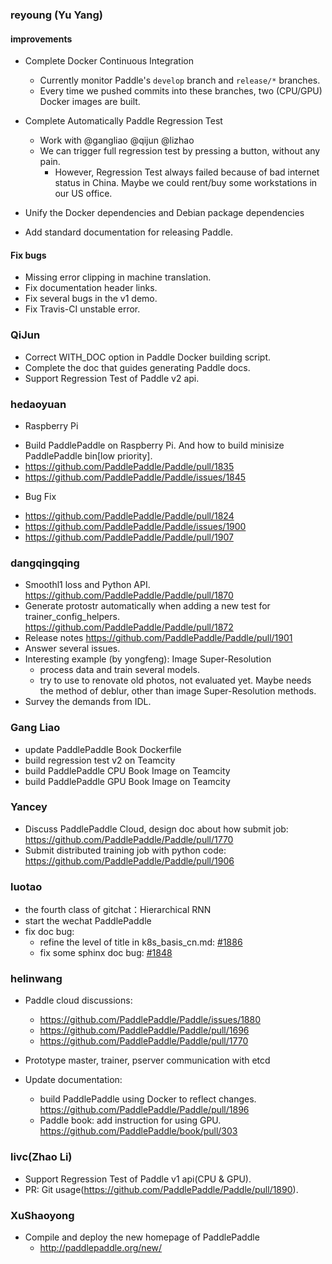 ### reyoung (Yu Yang)

#### improvements

* Complete Docker Continuous Integration
  * Currently monitor Paddle's `develop` branch and `release/*` branches.
  * Every time we pushed commits into these branches, two (CPU/GPU) Docker images are built.

* Complete Automatically Paddle Regression Test
  * Work with @gangliao @qijun @lizhao
  * We can trigger full regression test by pressing a button, without any pain.
    * However, Regression Test always failed because of bad internet status in China. Maybe we could rent/buy some workstations in our US office.

* Unify the Docker dependencies and Debian package dependencies
* Add standard documentation for releasing Paddle.

#### Fix bugs

* Missing error clipping in machine translation.
* Fix documentation header links.
* Fix several bugs in the v1 demo.
* Fix Travis-CI unstable error.

### QiJun

* Correct WITH_DOC option in Paddle Docker building script.
* Complete the doc that guides generating Paddle docs.
* Support Regression Test of Paddle v2 api.

### hedaoyuan

- Raspberry Pi
* Build PaddlePaddle on Raspberry Pi. And how to build minisize PaddlePaddle bin[low priority].
* https://github.com/PaddlePaddle/Paddle/pull/1835
* https://github.com/PaddlePaddle/Paddle/issues/1845

- Bug Fix
* https://github.com/PaddlePaddle/Paddle/pull/1824
* https://github.com/PaddlePaddle/Paddle/issues/1900
* https://github.com/PaddlePaddle/Paddle/pull/1907

### dangqingqing
- Smoothl1 loss and Python API. https://github.com/PaddlePaddle/Paddle/pull/1870
- Generate protostr automatically when adding a new test for trainer_config_helpers. https://github.com/PaddlePaddle/Paddle/pull/1872
- Release notes  https://github.com/PaddlePaddle/Paddle/pull/1901
- Answer several issues.
- Interesting example (by yongfeng): Image Super-Resolution
  - process data and train several models.
  - try to use to renovate old photos, not evaluated yet. Maybe needs the method of deblur, other than image Super-Resolution methods.
- Survey the demands from IDL.

### Gang Liao

* update PaddlePaddle Book Dockerfile
* build regression test v2 on Teamcity
* build PaddlePaddle CPU Book Image on Teamcity
* build PaddlePaddle GPU Book Image on Teamcity

### Yancey

- Discuss PaddlePaddle Cloud, design doc about how submit job: https://github.com/PaddlePaddle/Paddle/pull/1770
- Submit distributed training job with python code: https://github.com/PaddlePaddle/Paddle/pull/1906

### luotao
- the fourth class of gitchat：Hierarchical RNN
- start the wechat PaddlePaddle
- fix doc bug:
  - refine the level of title in k8s_basis_cn.md: [#1886](https://github.com/PaddlePaddle/Paddle/pull/1886)
  - fix some sphinx doc bug: [#1848](https://github.com/PaddlePaddle/Paddle/pull/1848)

### helinwang

* Paddle cloud discussions:

  * https://github.com/PaddlePaddle/Paddle/issues/1880
  * https://github.com/PaddlePaddle/Paddle/pull/1696
  * https://github.com/PaddlePaddle/Paddle/pull/1770

* Prototype master, trainer, pserver communication with etcd

* Update documentation:
  * build PaddlePaddle using Docker to reflect changes. https://github.com/PaddlePaddle/Paddle/pull/1896
  * Paddle book: add instruction for using GPU. https://github.com/PaddlePaddle/book/pull/303

### livc(Zhao Li)

- Support Regression Test of Paddle v1 api(CPU & GPU).
- PR: Git usage(<https://github.com/PaddlePaddle/Paddle/pull/1890>).

### XuShaoyong
* Compile and deploy the new homepage of PaddlePaddle
  - http://paddlepaddle.org/new/